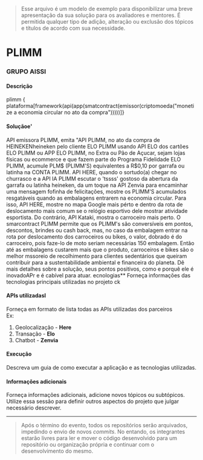> Esse arquivo é um modelo de exemplo para disponibilizar uma breve apresentação da sua solução para os avaliadores e mentores. É permitida qualquer tipo de adição, alteração ou exclusão dos tópicos e títulos de acordo com sua necessidade.

# PLIMM

### GRUPO AISSI

#### **Descrição**

plimm { plataforma[framework(api(app(smatcontract(emissor(criptomoeda("monetize a economia circular no ato da compra")))))]}



#### **Solução**e' 

API emissora PLIMM, emita "API PLIMM, no ato da compra de HEINEKENheineken pelo cliente ELO PLIMM usando API ELO dos cartões ELO PLIMM ou APP ELO PLIMM, no Extra ou Pão de Açucar, sejam lojas físicas ou ecommerce e que fazem parte do Programa Fidelidade ELO PLIMM, acumule PLM$ (PLIMM'S) equivalentes a R$0,10 por garrafa ou latinha na CONTA PLIMM. API HERE, quando o sortudo(a) chegar no churrasco e a API IA PLIMM escutar o 'tssss' gostoso da abertura da garrafa ou latinha heineken, da um toque na API Zenvia para encaminhar uma mensagem fofinha de felicitações, mostre os PLIMM'S acumulados resgatáveis quando as embalagens entrarem na economia circular. Para isso, API HERE, mostre no mapa Google mais pérto e dentro da rota de deslocamento mais comum se o relógio esportivo dele mostrar atividade esportista. Do contrário, API Kataki, mostra o carroceiro mais perto. O smarcontract PLIMM permite que os PLIMM's são conversíveis em pontos, descontos, brindes ou cash back, mas, no caso da embalagem entrar na rota por deslocamento dos carroceiros ou bikes, o valor, dobrado é do carroceiro, pois faze-lo de moto seriam necessárias 150 embalagem. Então até as embalagens custarem mais que o produto, carroceiros e bikes são o melhor mssoreio de recolhimento para clientes sedentários que queiram contribuir para a sustentabilidade ambiental e financeira do planeta.
Dê mais detalhes sobre a solução, seus pontos positivos, como e porquê ele é inovadoAPr e é cabível para atuar.
ecnologias** 
Forneça informações das tecnologias principais utilizadas no projeto
ck 
#### **APIs utilizadas**l

Forneça em formato de lista todas as APIs utilizadas dos parceiros<br>
Ex:
1. Geolocalização - **Here**
2. Transação - **Elo**
3. Chatbot - **Zenvia**

#### **Execução**

Descreva um guia de como executar a aplicação e as tecnologias utilizadas.


#### **Informações adicionais**

Forneça informações adicionais, adicione novos tópicos ou subtópicos. Utilize essa sessão para definir outros aspectos do projeto que julgar necessário descrever.

----------

> Após o término do evento, todos os repositórios serão arquivados, impedindo o envio de novos _commits_. No entando, os integrantes estarão livres para ler e mover o código desenvolvido para um repositório ou organização própria e continuar com o desenvolvimento do mesmo.
